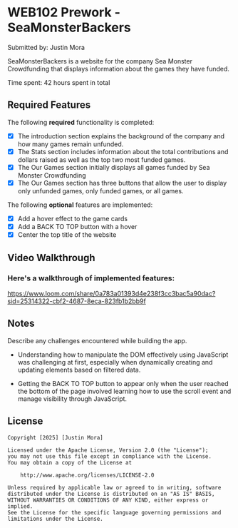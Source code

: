 # WEB102 Prework - SeaMonsterBackers

Submitted by: Justin Mora

SeaMonsterBackers is a website for the company Sea Monster Crowdfunding that displays information about the games they have funded.

Time spent: 42 hours spent in total

## Required Features

The following **required** functionality is completed:

* [x] The introduction section explains the background of the company and how many games remain unfunded.
* [x] The Stats section includes information about the total contributions and dollars raised as well as the top two most funded games.
* [x] The Our Games section initially displays all games funded by Sea Monster Crowdfunding
* [x] The Our Games section has three buttons that allow the user to display only unfunded games, only funded games, or all games.

The following **optional** features are implemented:

* [x] Add a hover effect to the game cards
* [x] Add a BACK TO TOP button with a hover
* [x] Center the top title of the website

## Video Walkthrough
### Here's a walkthrough of implemented features:
https://www.loom.com/share/0a783a01393d4e238f3cc3bac5a90dac?sid=25314322-cbf2-4687-8eca-823fb1b2bb9f

## Notes

Describe any challenges encountered while building the app.

- Understanding how to manipulate the DOM effectively using JavaScript was challenging at first, especially when dynamically creating and updating elements based on filtered data. 

- Getting the BACK TO TOP button to appear only when the user reached the bottom of the page involved learning how to use the scroll event and manage visibility through JavaScript.


## License

    Copyright [2025] [Justin Mora]

    Licensed under the Apache License, Version 2.0 (the "License");
    you may not use this file except in compliance with the License.
    You may obtain a copy of the License at

        http://www.apache.org/licenses/LICENSE-2.0

    Unless required by applicable law or agreed to in writing, software
    distributed under the License is distributed on an "AS IS" BASIS,
    WITHOUT WARRANTIES OR CONDITIONS OF ANY KIND, either express or implied.
    See the License for the specific language governing permissions and
    limitations under the License.
